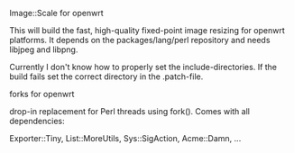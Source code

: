 Image::Scale for openwrt

This will build the fast, high-quality fixed-point image resizing for openwrt platforms.
It depends on the packages/lang/perl repository and needs libjpeg and libpng.

Currently I don't know how to properly set the include-directories. If the build fails
set the correct directory in the .patch-file.


forks for openwrt

drop-in replacement for Perl threads using fork(). Comes with all dependencies:

Exporter::Tiny, List::MoreUtils, Sys::SigAction, Acme::Damn, ...
